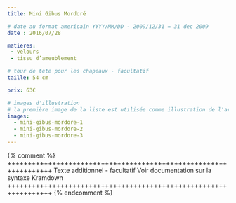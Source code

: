 ```yaml
---
title: Mini Gibus Mordoré

# date au format americain YYYY/MM/DD - 2009/12/31 = 31 dec 2009
date : 2016/07/28

matieres:
 - velours
 - tissu d’ameublement

# tour de tête pour les chapeaux - facultatif
taille: 54 cm

prix: 63€

# images d'illustration
# la première image de la liste est utilisée comme illustration de l'article dans les pages de listing.
images:
  - mini-gibus-mordore-1
  - mini-gibus-mordore-2
  - mini-gibus-mordore-3
---
```

{% comment %} +++++++++++++++++++++++++++++++++++++++++++++++++++++++++++++++++
              Texte additionnel - facultatif
              Voir documentation sur la syntaxe Kramdown
+++++++++++++++++++++++++++++++++++++++++++++++++++++++++++++++++ {% endcomment %}
